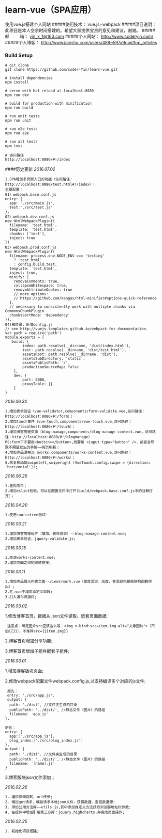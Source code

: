 # learn-vue（SPA应用）
使用vue.js搭建个人网站
#####使用技术： vue.js+webpack
#####项目说明： 此项目是本人空余时间搭建的。希望大家提供宝贵的意见和建议，谢谢。
#####邮&emsp;&emsp;&ensp;箱： yin_x_f@163.com
#####个人网站： http://www.coderyin.com/
#####个人博客： http://www.jianshu.com/users/489e597a9cad/top_articles


### Build Setup

```
# git clone
git clone https://github.com/coder-Yin/learn-vue.git
 
# install dependencies
npm install

# serve with hot reload at localhost:8080
npm run dev

# build for production with minification
npm run build

# run unit tests
npm run unit

# run e2e tests
npm run e2e

# run all tests
npm test

# 访问路径
http://localhost:8080/#!/index
```

####历史更新
  *2016.07.02*

    1.SPA增加多页面入口的功能（访问路径：http://localhost:8080/test.html#!/index）；
    主要配置：
    01）webpack.base.conf.js
    entry: {
      app: './src/main.js',
      test:'./src/test.js'
    },
    02）webpack.dev.conf.js
    new HtmlWebpackPlugin({
      filename: 'test.html',
      template: 'test.html',
      chunks: ['test'],
      inject: true
    })
    03）webpack.prod.conf.js
    new HtmlWebpackPlugin({
      filename: process.env.NODE_ENV === 'testing'
        ? 'test.html'
        : config.build.test,
      template: 'test.html',
      inject: true,
      minify: {
        removeComments: true,
        collapseWhitespace: true,
        removeAttributeQuotes: true
        // more options:
        // https://github.com/kangax/html-minifier#options-quick-reference
      },
      // necessary to consistently work with multiple chunks via CommonsChunkPlugin
      chunksSortMode: 'dependency'
    }),
    04)根目录，新增config.js
    // see http://vuejs-templates.github.io/webpack for documentation.
	var path = require('path')
	module.exports = {
  	   build: {
    		index: path.resolve(__dirname, 'dist/index.html'),
    		test: path.resolve(__dirname, 'dist/test.html'),
    		assetsRoot: path.resolve(__dirname, 'dist'),
    		assetsSubDirectory: 'static',
    		assetsPublicPath: '/',
    		productionSourceMap: false
 		},
  		dev: {
    		port: 8080,
    		proxyTable: {}
  		}
	}

    
  *2016.06.30*

    1.增加表单验证（vue-validator,components/form-validate.vue,访问路径：http://localhost:8080/#!/form）；
    2.增加touch事件（vue-touch,components/vue-touch.vue,访问路径：http://localhost:8080/#!/touch）；
    3.增加博客管理页面（blog-manage,components/blog-manage-content.vue，访问路径：http://localhost:8080/#!/blogmanage)
    PS:form下不要用<button></button>,而要用 <input type="button" />，前者会导致不期望发生的事情——网页刷新；
    4.增加作品瀑布流（works,components/works-content.vue,访问路径：http://localhost:8080/#!/works）；
    5.修复移动端swipeleft,swiperight (VueTouch.config.swipe = {direction: 'horizontal'});

    
  *2016.06.29*

    1.重构项目；
    2.增加eslint检验，可以在配置文件中打开(build/webpack.base.conf.js中的注释打开)；
    
  *2016.04.20*

    1.使用sourcetree测试~

  *2016.03.21*
    
    1.增加博客管理组件（增加、删除记录）——blog-manage-content.vue;
    2.增加表单验证，jquery-validate.js;

  *2016.03.15*
    
    1.修改works-content.vue;
    2.增加页面之间的跳转链接;

  *2016.03.11*

    1.增加作品展示列表页面--views/work.vue（宽度固定，高度，背景颜色根据随机函数得出）;
    2.在.vue中增加自定义函数;
    3.引入瀑布流插件;

  *2016.03.02*

  1.修改博客首页，数据从.json文件读取，嵌套页面数据;

     注意点：绑定图片src应该这么写：<img v-bind:src=item.img alt="文章图片">（不加{{}}），不推荐src={{item.img}}

  2.博客首页增加分享功能;

  3.博客首页增加子组件嵌套子组件;

  *2016.03.01*
  
  1.增加博客版块页面;

  2.修改webpack配置文件webpack.config.js,以支持编译多个对应的js文件;
     
     原先：
     entry: './src/app.js',
     output: {
      path: './dist', //文件夹生成的目录
      publicPath: '../dist/', //静态文件（图片）的路径
      filename: 'app.js'
    },
    
    新的：
    entry: {
      app:['./src/app.js'],
      blog_index:['./src/blog_index.js']
    },
    output: {
      path: './dist', //文件夹生成的目录
      publicPath: '../dist/', //静态文件（图片）的路径
      filename: '[name].js'
    }
 
  3.博客版块json文件添加；
  
  *2016.02.26*
  
  	1. 增加页面跳转，url传参;
  	2. 增加get请求，模拟请求本地json文件，获得数据，重设数据源;
  	3. 添加公用方法库——utils.js,其中添加自定义方法获取浏览器地址栏参数;
  	4. 在组件中增加引用第三方库：jquery.highcharts,并完成页面操作;
  
  *2016.02.25*

  	1. 初始化项目搭建;

